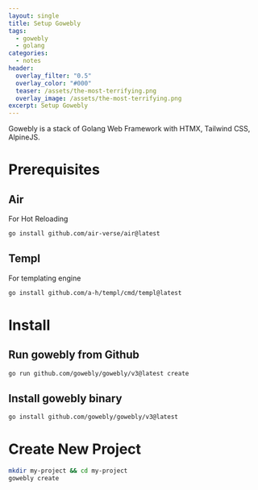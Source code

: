 ```yaml
---
layout: single
title: Setup Gowebly  
tags:
  - gowebly
  - golang
categories:
  - notes
header:
  overlay_filter: "0.5"
  overlay_color: "#000"
  teaser: /assets/the-most-terrifying.png
  overlay_image: /assets/the-most-terrifying.png
excerpt: Setup Gowebly
---
```

Gowebly is a stack of Golang Web Framework with HTMX, Tailwind CSS, AlpineJS.

# Prerequisites

## Air
For Hot Reloading

```bash
go install github.com/air-verse/air@latest
```

## Templ
For templating engine

```bash
go install github.com/a-h/templ/cmd/templ@latest
```

# Install

## Run gowebly from Github

```bash
go run github.com/gowebly/gowebly/v3@latest create
```

## Install gowebly binary


```bash
go install github.com/gowebly/gowebly/v3@latest
```

 # Create New Project

```bash
mkdir my-project && cd my-project
gowebly create
```